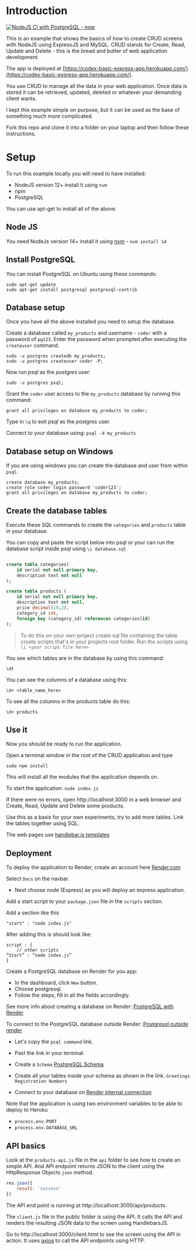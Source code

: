 # Introduction

<!-- [![Build Status](https://travis-ci.org/codex-academy/BasicExpressWebApp.svg?branch=master)](https://travis-ci.org/codex-academy/BasicExpressWebApp) -->

[![NodeJS CI with PostgreSQL - now](https://github.com/codex-academy/BasicExpressWebApp/actions/workflows/node-pgsql.js.yml/badge.svg)](https://github.com/codex-academy/BasicExpressWebApp/actions/workflows/node-pgsql.js.yml)

This is an example that shows the basics of how to create CRUD screens with NodeJS using ExpressJS and MySQL. CRUD stands for Create, Read, Update and Delete - this is the bread and butter of web application development.

The app is deployed at [https://codex-basic-express-app.herokuapp.com/](https://codex-basic-express-app.herokuapp.com/).

You use CRUD to manage all the data in your web application. Once data is stored it can be retrieved, updated, deleted or whatever your demanding client wants.

I kept this example simple on purpose, but it can be used as the base of something much more complicated.

Fork this repo and clone it into a folder on your laptop and then follow these instructions.

# Setup

To run this example locally you will need to have installed:

* NodeJS version 12+ install it using `nvm`
* npm
* PostgreSQL

You can use apt-get to install all of the above.

## Node JS

You need NodeJs version 14+  install it using [nvm](https://github.com/creationix/nvm) - `nvm install 14`

## Install PostgreSQL

You can install PostgreSQL on Ubuntu using these commands:

```
sudo apt-get update
sudo apt-get install postgresql postgresql-contrib
```

## Database setup

Once you have all the above installed you need to setup the database.

Create a database called `my_products` and username - `coder` with a password of `pg123`. Enter the password when prompted after executing the `createuser` command. 

```
sudo -u postgres createdb my_products;
sudo -u postgres createuser coder -P;
```

Now run *psql* as the *postgres* user:

```
sudo -u postgres psql;
```

Grant the `coder` user access to the `my_products` database by running this command: 

```
grant all privileges on database my_products to coder;
```

Type in `\q` to exit *psql* as the *postgres* user.

Connect to your database using: `psql -d my_products`

## Database setup on Windows

If you are using windows you can create the database and user from within `psql`.


```
create database my_products;
create role coder login password 'coder123';
grant all privileges on database my_products to coder;
```

## Create the database tables

Execute these SQL commands to create the `categories` and `products` table in your database. 

You can copy and paste the script below into psql or your can run the database script inside psql using `\i database.sql`

```sql

create table categories(
	id serial not null primary key,
	description text not null
);

create table products (
	id serial not null primary key,
    description text not null,
	price decimal(10,2),
	category_id int,
	foreign key (category_id) references categories(id)
);
```

> To do this on your own project create sql file containing the table create scripts that's in your projects root folder. Run the scripts using `\i <your script file here>`

You see which tables are in the database by using this command:

```
\dt
```

You can see the columns of a database using this:

```
\d+ <table_name_here>
```

To see all the columns in the products table do this:

```
\d+ products
```

## Use it

Now you should be ready to run the application.

Open a terminal window in the root of the CRUD application and type

`sudo npm install`

This will install all the modules that the application depends on.

To start the application: `node index.js`

If there were no errors, open http://localhost:3000 in a web browser and Create, Read, Update and Delete some products.

Use this as a basis for your own experiments, try to add more tables. Link the tables together using SQL.

The web pages use [handlebar.js templates](http://handlebarsjs.com/)

## Deployment

To deploy the application to Render, create an account here [Render.com](https://dashboard.render.com/login) 
 
Select `Docs` on the navbar. 
 * Next choose node (Express) as you will deploy an express application. 

 Add a start script to your `package.json` file in the `scripts` section.

Add a section like this

 ```
 "start" : "node index.js"
 ```

After adding this is should look like:

```
script : {
    // other scripts
“Start” : “node index.js” 
}
```



Create a PostgreSQL database on Render for you app: 

* In the dashboard, click ` New ` button. 
* Choose postgresql. 
* Follow the steps, fill in all the fields accordingly. 


See more info about creating a database on Render: [PostgreSQL with Render](https://render.com/docs/databases#creating-a-database) 

To connect to the PostgreSQL database outside Render:
 [Postgresql outside render](https://render.com/docs/databases#connecting-from-outside-render)

 * Let's copy the `psql command` link. 
 * Past the link in your terminal. 
 * Create a `Schema`  [PostgreSQL Schema](https://www.postgresqltutorial.com/postgresql-administration/postgresql-schema/) 

 * Create all your tables inside your schema as shown in the link. `Greetings` `Registration Numbers`

* Connect to your database on [Render internal connection](https://www.postgresqltutorial.com/postgresql-administration/postgresql-schema/)



Note that the application is using two environment variables to be able to deploy to Heroku 

* `process.env.PORT`
* `process.env.DATABASE_URL`

## API basics

Look at the `products-api.js` file in the `api` folder to see how to create an simple API. And API endpoint returns JSON to the client using the HttpResponse Objects `json` method.

```javascript
res.json({
	result: 'success'
})
```

The API end point is running at http://localhost:3000/api/products.

The `client.js` file in the public folder is using the API. It calls the API and renders the resulting JSON data to the screen using HandlebarsJS.

Go to http://localhost:3000/client.html to see the screen using the API in action. It uses [axios](https://github.com/axios/axios) to call the API endpoints using HTTP.
